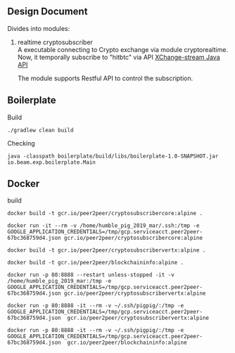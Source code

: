 
## Design Document
Divides into modules:
1) realtime cryptosubscriber <br>
A executable connecting to Crypto exchange via module cryptorealtime.
Now, it temporally subscribe to "hitbtc" via API 
[XChange-stream Java API](https://github.com/bitrich-info/xchange-stream)

    The module supports Restful API to control the subscription.




## Boilerplate

Build
````
./gradlew clean build
````
Checking
````
java -classpath boilerplate/build/libs/boilerplate-1.0-SNAPSHOT.jar  io.beam.exp.boilerplate.Main
````

## Docker 
build
````
docker build -t gcr.io/peer2peer/cryptosubscribercore:alpine .

docker run -it --rm -v /home/humble_pig_2019_mar/.ssh:/tmp -e GOOGLE_APPLICATION_CREDENTIALS=/tmp/gcp.serviceacct.peer2peer-67bc368759d4.json gcr.io/peer2peer/cryptosubscribercore:alpine

docker build -t gcr.io/peer2peer/cryptosubscribervertx:alpine .

docker build -t gcr.io/peer2peer/blockchaininfo:alpine .

docker run -p 80:8888 --restart unless-stopped -it -v /home/humble_pig_2019_mar:/tmp -e GOOGLE_APPLICATION_CREDENTIALS=/tmp/gcp.serviceacct.peer2peer-67bc368759d4.json gcr.io/peer2peer/cryptosubscribervertx:alpine

docker run -p 80:8888 -it --rm -v ~/.ssh/pigpig/:/tmp -e GOOGLE_APPLICATION_CREDENTIALS=/tmp/gcp.serviceacct.peer2peer-67bc368759d4.json  gcr.io/peer2peer/cryptosubscribervertx:alpine

docker run -p 80:8888 -it --rm -v ~/.ssh/pigpig/:/tmp -e GOOGLE_APPLICATION_CREDENTIALS=/tmp/gcp.serviceacct.peer2peer-67bc368759d4.json  gcr.io/peer2peer/blockchaininfo:alpine

````